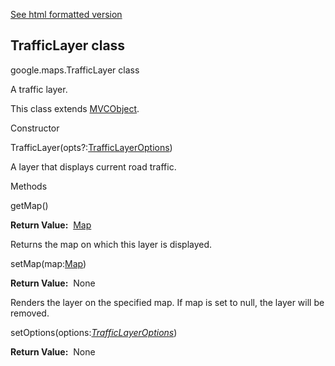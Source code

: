 [See html formatted version](https://huasofoundries.github.io/google-maps-documentation/TrafficLayer.html)


TrafficLayer class
------------------

google.maps.TrafficLayer class

A traffic layer.

This class extends [MVCObject](https://github.com/amenadiel/google-maps-documentation/blob/master/docs/MVCObject.md).

Constructor

TrafficLayer(opts?:[TrafficLayerOptions](https://github.com/amenadiel/google-maps-documentation/blob/master/docs/TrafficLayerOptions.md))

A layer that displays current road traffic.

Methods

getMap()

**Return Value:**  [Map](https://github.com/amenadiel/google-maps-documentation/blob/master/docs/Map.md)

Returns the map on which this layer is displayed.

setMap(map:[Map](https://github.com/amenadiel/google-maps-documentation/blob/master/docs/Map.md))

**Return Value:**  None

Renders the layer on the specified map. If map is set to null, the layer will be removed.

setOptions(options:[_TrafficLayerOptions_](https://github.com/amenadiel/google-maps-documentation/blob/master/docs/TrafficLayerOptions.md))

**Return Value:**  None